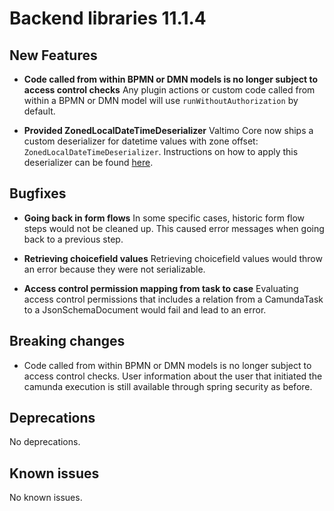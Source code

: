 # Backend libraries 11.1.4

## New Features

* **Code called from within BPMN or DMN models is no longer subject to access control checks** 
  Any plugin actions or custom code called from within a BPMN or DMN model will use `runWithoutAuthorization` by default.

* **Provided ZonedLocalDateTimeDeserializer**
  Valtimo Core now ships a custom deserializer for datetime values with zone offset: `ZonedLocalDateTimeDeserializer`.
  Instructions on how to apply this deserializer can be found [here](/reference/modules/core/zoned-localdatetime-deserializer.md).

## Bugfixes

* **Going back in form flows**
  In some specific cases, historic form flow steps would not be cleaned up. This caused error messages when going back to a previous step.

* **Retrieving choicefield values**
  Retrieving choicefield values would throw an error because they were not serializable.

* **Access control permission mapping from task to case**
  Evaluating access control permissions that includes a relation from a CamundaTask to a JsonSchemaDocument would fail and lead to an error.

## Breaking changes

* Code called from within BPMN or DMN models is no longer subject to access control checks. User information about the user
that initiated the camunda execution is still available through spring security as before.

## Deprecations

No deprecations.

## Known issues

No known issues.
